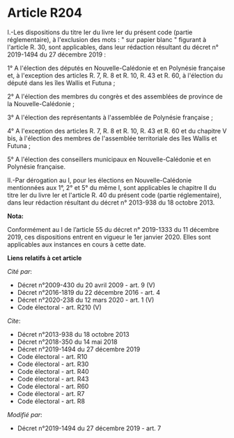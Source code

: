 # Article R204

I.-Les dispositions du titre Ier du livre Ier du présent code (partie réglementaire), à l'exclusion des mots : " sur papier
blanc " figurant à l'article R. 30, sont applicables, dans leur rédaction résultant du décret n° 2019-1494 du 27 décembre
2019 :

1° A l'élection des députés en Nouvelle-Calédonie et en Polynésie française et, à l'exception des articles R. 7, R. 8 et R.
10, R. 43 et R. 60, à l'élection du député dans les îles Wallis et Futuna ; 

2° A l'élection des membres du congrès et des assemblées de province de la Nouvelle-Calédonie ; 

3° A l'élection des représentants à l'assemblée de Polynésie française ; 

4° A l'exception des articles R. 7, R. 8 et R. 10, R. 43 et R. 60 et du chapitre V bis, à l'élection des membres de
l'assemblée territoriale des îles Wallis et Futuna ; 

5° A l'élection des conseillers municipaux en Nouvelle-Calédonie et en Polynésie française. 

II.-Par dérogation au I, pour les élections en Nouvelle-Calédonie mentionnées aux 1°, 2° et 5° du même I, sont applicables le
chapitre II du titre Ier du livre Ier et l'article R. 40 du présent code (partie réglementaire), dans leur rédaction
résultant du décret n° 2013-938 du 18 octobre 2013.

**Nota:**

Conformément au I de l’article 55 du décret n° 2019-1333 du 11 décembre 2019, ces dispositions entrent en vigueur le 1er
janvier 2020. Elles sont applicables aux instances en cours à cette date.

**Liens relatifs à cet article**

_Cité par_:

  - Décret n°2009-430 du 20 avril 2009 - art. 9 (V)
  - Décret n°2016-1819 du 22 décembre 2016 - art. 4
  - Décret n°2020-238 du 12 mars 2020 - art. 1 (V)
  - Code électoral - art. R210 (V)

_Cite_:

  - Décret n°2013-938 du 18 octobre 2013
  - Décret n°2018-350 du 14 mai 2018
  - Décret n°2019-1494 du 27 décembre 2019
  - Code électoral - art. R10
  - Code électoral - art. R30
  - Code électoral - art. R40
  - Code électoral - art. R43
  - Code électoral - art. R60
  - Code électoral - art. R7
  - Code électoral - art. R8

_Modifié par_:

  - Décret n°2019-1494 du 27 décembre 2019 - art. 7
